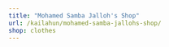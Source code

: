 ```yaml
---
title: "Mohamed Samba Jalloh's Shop"
url: /kailahun/mohamed-samba-jallohs-shop/
shop: clothes
---
```

